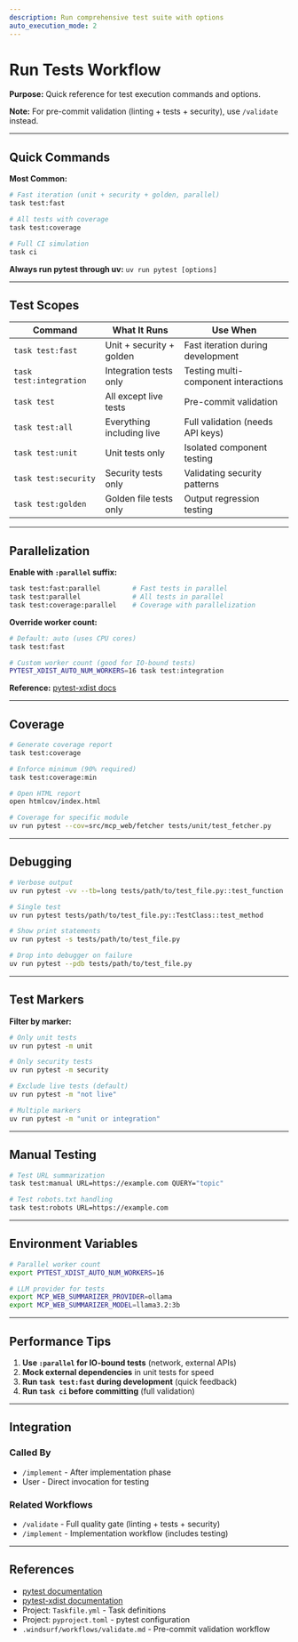 ```yaml
---
description: Run comprehensive test suite with options
auto_execution_mode: 2
---
```


# Run Tests Workflow

**Purpose:** Quick reference for test execution commands and options.

**Note:** For pre-commit validation (linting + tests + security), use `/validate` instead.

---

## Quick Commands

**Most Common:**

```bash
# Fast iteration (unit + security + golden, parallel)
task test:fast

# All tests with coverage
task test:coverage

# Full CI simulation
task ci
```

**Always run pytest through uv:** `uv run pytest [options]`

---

## Test Scopes

| Command | What It Runs | Use When |
|---------|--------------|----------|
| `task test:fast` | Unit + security + golden | Fast iteration during development |
| `task test:integration` | Integration tests only | Testing multi-component interactions |
| `task test` | All except live tests | Pre-commit validation |
| `task test:all` | Everything including live | Full validation (needs API keys) |
| `task test:unit` | Unit tests only | Isolated component testing |
| `task test:security` | Security tests only | Validating security patterns |
| `task test:golden` | Golden file tests only | Output regression testing |

---

## Parallelization

**Enable with `:parallel` suffix:**

```bash
task test:fast:parallel        # Fast tests in parallel
task test:parallel             # All tests in parallel
task test:coverage:parallel    # Coverage with parallelization
```

**Override worker count:**

```bash
# Default: auto (uses CPU cores)
task test:fast

# Custom worker count (good for IO-bound tests)
PYTEST_XDIST_AUTO_NUM_WORKERS=16 task test:integration
```

**Reference:** [pytest-xdist docs](https://pytest-xdist.readthedocs.io/)

---

## Coverage

```bash
# Generate coverage report
task test:coverage

# Enforce minimum (90% required)
task test:coverage:min

# Open HTML report
open htmlcov/index.html

# Coverage for specific module
uv run pytest --cov=src/mcp_web/fetcher tests/unit/test_fetcher.py
```

---

## Debugging

```bash
# Verbose output
uv run pytest -vv --tb=long tests/path/to/test_file.py::test_function

# Single test
uv run pytest tests/path/to/test_file.py::TestClass::test_method

# Show print statements
uv run pytest -s tests/path/to/test_file.py

# Drop into debugger on failure
uv run pytest --pdb tests/path/to/test_file.py
```

---

## Test Markers

**Filter by marker:**

```bash
# Only unit tests
uv run pytest -m unit

# Only security tests
uv run pytest -m security

# Exclude live tests (default)
uv run pytest -m "not live"

# Multiple markers
uv run pytest -m "unit or integration"
```

---

## Manual Testing

```bash
# Test URL summarization
task test:manual URL=https://example.com QUERY="topic"

# Test robots.txt handling
task test:robots URL=https://example.com
```

---

## Environment Variables

```bash
# Parallel worker count
export PYTEST_XDIST_AUTO_NUM_WORKERS=16

# LLM provider for tests
export MCP_WEB_SUMMARIZER_PROVIDER=ollama
export MCP_WEB_SUMMARIZER_MODEL=llama3.2:3b
```

---

## Performance Tips

1. **Use `:parallel` for IO-bound tests** (network, external APIs)
2. **Mock external dependencies** in unit tests for speed
3. **Run `task test:fast` during development** (quick feedback)
4. **Run `task ci` before committing** (full validation)

---

## Integration

### Called By

- `/implement` - After implementation phase
- User - Direct invocation for testing

### Related Workflows

- `/validate` - Full quality gate (linting + tests + security)
- `/implement` - Implementation workflow (includes testing)

---

## References

- [pytest documentation](https://docs.pytest.org/)
- [pytest-xdist documentation](https://pytest-xdist.readthedocs.io/)
- Project: `Taskfile.yml` - Task definitions
- Project: `pyproject.toml` - pytest configuration
- `.windsurf/workflows/validate.md` - Pre-commit validation workflow
